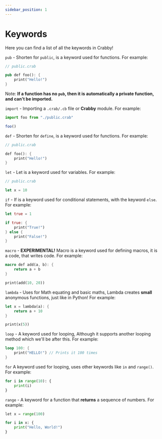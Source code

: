 ```yaml
---
sidebar_position: 1
---
```


# Keywords

Here you can find a list of all the keywords in Crabby!

`pub` - Shorten for `public`, is a keyword used for functions. For example:

```rs
// public.crab

pub def foo(): {
    print("Hello!")
}
```

Note: **If a function has no `pub`, then it is automatically a private function, and can't be imported.**

`import` - Importing a `.crab/.cb` file or **Crabby** module. For example:

```js
import foo from "./public.crab"

foo()
```

`def` - Shorten for `define`, is a keyword used for functions. For example:

```rs
// public.crab

def foo(): {
    print("Hello!")
}
```

`let` - Let is a keyword used for variables. For example:

```rs
// public.crab

let x = 10
```

`if` - If is a keyword used for conditional statements, with the keyword `else`. For example:

```rs
let true = 1

if true: {
    print("True!")
} else {
    print("False!")
}
```

`macro` - **EXPERIMENTAL!** Macro is a keyword used for defining macros, it is a code, that writes code. For example:

```rs
macro def add(a, b): {
    return a + b
}

print(add(10, 20))
```

`lambda` - Uses for Math equating and basic maths, Lambda creates **small** anonymous functions, just like in Python! For example:

```rs
let x = lambda(a): {
    return a + 10
}

print(x(5))
```

`loop` - A keyword used for looping, Although it supports another looping method which we'll be after this. For example:

```rs
loop 100: {
    print("HELLO!") // Prints it 100 times
}
```

`for` A keyword used for looping, uses other keywords like `in` and `range()`. For example:

```py
for i in range(10): {
    print(i)
}
```

`range` - A keyword for a function that **returns** a sequence of numbers. For example:

```py
let x = range(100)

for i in x: {
    print("Hello, World!")
}
```
